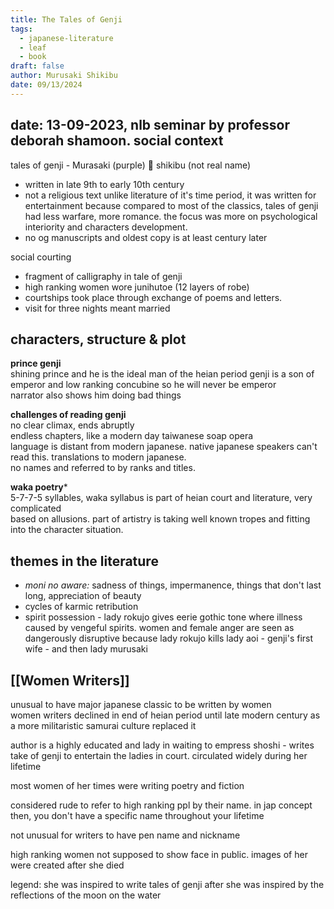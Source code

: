 ```yaml
---
title: The Tales of Genji
tags:
  - japanese-literature
  - leaf
  - book
draft: false
author: Murusaki Shikibu
date: 09/13/2024
---
```

date: 13-09-2023, nlb seminar by professor deborah shamoon. 
social context
---

tales of genji - Murasaki (purple) 💜 shikibu (not real name)  
- written in late 9th to early 10th century  
- not a religious text unlike literature of it's time period, it was written for entertainment because compared to most of the classics, tales of genji had less warfare, more romance. the focus was more on psychological interiority and characters development.
- no og manuscripts and oldest copy is at least century later  


social courting
- fragment of calligraphy in tale of genji  
- high ranking women wore junihutoe (12 layers of robe)    
- courtships took place through exchange of poems and letters.  
- visit for three nights meant married  


characters, structure & plot 
---
**prince genji**  
shining prince and he is the ideal man of the heian period 
genji is a son of emperor and low ranking concubine so he will never be emperor  
narrator also shows him doing bad things  
  
**challenges of reading genji**  
no clear climax, ends abruptly  
endless chapters, like a modern day taiwanese soap opera   
language is distant from modern japanese. native japanese speakers can't read this. translations to modern japanese.  
no names and referred to by ranks and titles.  
  
**waka poetry***  
5-7-7-5 syllables, waka syllabus is part of heian court and literature, very complicated  
based on allusions. part of artistry is taking well known tropes and fitting into the character situation.  

**themes in the literature** 
---
- *moni no aware:* sadness of things, impermanence, things that don't last long, appreciation of beauty  
- cycles of karmic retribution  
- spirit possession - lady rokujo gives eerie gothic tone where illness caused by vengeful spirits. women and female anger are seen as dangerously disruptive  because lady rokujo kills lady aoi - genji's first wife - and then lady murusaki  

**[[Women Writers]]**  
---
unusual to have major japanese classic to be written by women  
women writers declined in end of heian period until late modern century as a more militaristic samurai culture replaced it

author is a highly educated and lady in waiting to empress shoshi - writes take of genji to entertain the ladies in court. circulated widely during her lifetime  
  
most women of her times were writing poetry and fiction  
  
considered rude to refer to high ranking ppl by their name. in jap concept then, you don't have a specific name throughout your lifetime  
  
not unusual for writers to have pen name and nickname  
  
high ranking women not supposed to show face in public. images of her were created after she died  
  
legend: she was inspired to write tales of genji after she was inspired by the reflections of the moon on the water  